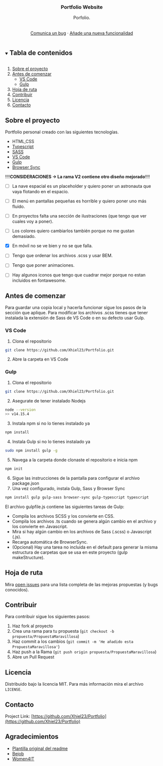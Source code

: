 <!-- PROJECT LOGO -->
<br />
<p align="center">

  <h3 align="center">Portfolio Website</h3>

  <p align="center">
    Porfolio.
    <br />
    <br />
    <br />
    <a href="https://github.com/Xhiel23/Portfolio/issues">Comunica un bug</a>
    ·
    <a href="https://github.com/Xhiel23/Portfolioissues">Añade una nueva funcionalidad</a>
  </p>
</p>



<!-- TABLE OF CONTENTS -->
<details open="open">
  <summary><h2 style="display: inline-block">Tabla de contenidos</h2></summary>
  <ol>
    <li>
      <a href="#sobre-el-proyecto">Sobre el proyecto</a>
    </li>
    <li>
      <a href="#antes-de-comenzar">Antes de comenzar</a>
      <ul>
        <li><a href="#vs-code">VS Code</a></li>
        <li><a href="#gulp">Gulp</a></li>
      </ul>
    </li>
    <li><a href="#hoja-de-ruta">Hoja de ruta</a></li>
    <li><a href="#contribuir">Contribuir</a></li>
    <li><a href="#licencia">Licencia</a></li>
    <li><a href="#contacto">Contacto</a></li>
  </ol>
</details>



<!-- ABOUT THE PROJECT -->
## Sobre el proyecto

Portfolio personal creado con las siguientes tecnologías.

* HTML,CSS
* [Typescript](https://www.typescriptlang.org)
* [SASS](https://sass-lang.com)
* [VS Code](https://code.visualstudio.com)
* [Gulp](https://gulpjs.com)
* [Browser Sync](http://www.browsersync.io)

‼️‼️**CONSIDERACIONES -> La rama V2 contiene otro diseño mejorado**‼️‼️
- [ ] La nave espacial es un placeholder y quiero poner un astronauta que vaya flotando en el espacio.
- [ ] El menú en pantallas pequeñas es horrible y quiero poner uno más fluido.
- [ ] En proyectos falta una sección de ilustraciones (que tengo que ver cuales voy a poner).
- [ ] Los colores quiero cambiarlos también porque no me gustan demasiado.
- [X] En móvil no se ve bien y no se que falla.
- [ ] Tengo que ordenar los archivos .scss y usar BEM.
- [ ] Tengo que poner animaciones.
- [ ] Hay algunos iconos que tengo que cuadrar mejor porque no estan incluidos en fontawesome.




<!-- GETTING STARTED -->
## Antes de comenzar

Para guardar una copia local y hacerla funcionar sigue los pasos de la sección que aplique. Para modificar los archivos .scss tienes que tener instalada la extensión de Sass de VS Code o en su defecto usar Gulp.

### VS Code

1. Clona el repositorio
  ```sh
  git clone https://github.com/Xhiel23/Portfolio.git
  ```
2. Abre la carpeta en VS Code


### Gulp

1. Clona el repositorio
  ```sh
  git clone https://github.com/Xhiel23/Portfolio.git
  ```
2. Asegurate de tener instalado Nodejs
  ```sh
  node --version
  >> v14.15.4
  ```
3. Instala npm si no lo tienes instalado ya
  ```sh
  npm install
  ```
4. Instala Gulp si no lo tienes instalado ya
  ```sh
  sudo npm install gulp -g
  ```
5. Navega a la carpeta donde clonaste el repositorio e inicia npm
  ```sh
  npm init
  ```
6. Sigue las instrucciones de la pantalla para configurar el archivo package.json
7. Una vez configurado, instala Gulp, Sass y Browser Sync
  ```sh
  npm install gulp gulp-sass browser-sync gulp-typescript typescript
  ```

El archivo gulpfile.js contiene las siguientes tareas de Gulp:
<ul>
  <li> Compila los archivos SCSS y los convierte en CSS.
  <li> Compila los archivos .ts cuando se genera algún cambio en el archivo y los convierte en Javascript.
  <li> Mira si hay algún cambio en los archivos de Sass (.scss) o Javascript (.js).
  <li> Recarga automática de BrowserSync.
  <li> (Opcional) Hay una tarea no incluida en el default para generar la misma estructura de carpetas que se usa en este proyecto (gulp makeStructure).
</ul>
<!-- USAGE EXAMPLES -->



<!-- ROADMAP -->
## Hoja de ruta

Mira [open issues](https://github.com/Xhiel23/Portfolio/issues) para una lista completa de las mejoras propuestas (y bugs conocidos).




<!-- CONTRIBUTING -->
## Contribuir

Para contribuir sigue los siguientes pasos:

1. Haz fork al proyecto
2. Crea una rama para tu propuesta (`git checkout -b propuesta/PropuestaMaravillosa`)
3. Haz commit a los cambios (`git commit -m 'He añadido esta PropuestaMaravillosa'`)
4. Haz push a la Rama (`git push origin propuesta/PropuestaMaravillosa`)
5. Abre un Pull Request



<!-- LICENSE -->
## Licencia

Distribuido bajo la licencia MIT. Para más información mira el archivo `LICENSE`.



<!-- CONTACT -->
## Contacto 


Project Link: [https://github.com/Xhiel23/Portfolio](https://github.com/Xhiel23/Portfolio)



<!-- ACKNOWLEDGEMENTS -->
## Agradecimientos
* [Plantilla original del readme](https://github.com/othneildrew/Best-README-Template)
* [Bejob](https://www.bejob.com)
* [Women4IT](https://www.bejob.com/women-4-it/)






<!-- MARKDOWN LINKS & IMAGES -->
<!-- https://www.markdownguide.org/basic-syntax/#reference-style-links -->

